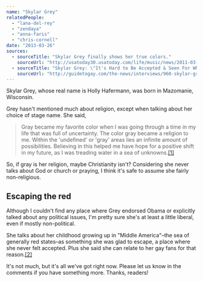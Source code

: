 ```yaml
---
name: "Skylar Grey"
relatedPeople:
  - "lana-del-rey"
  - "zendaya"
  - "anna-faris"
  - "chris-cornell"
date: "2013-03-26"
sources:
  - sourceTitle: "Skylar Grey finally shows her true colors."
    sourceUrl: "http://usatoday30.usatoday.com/life/music/news/2011-03-10-skylargrey10_ST_N.htm"
  - sourceTitle: "Skylar Grey: \"It's Hard to Be Accepted & Seen For Who You Are Inside."
    sourceUrl: "http://guidetogay.com/the-news/interviews/960-skylar-grey-qits-hard-to-be-accepted-a-seen-for-who-you-are-insideq"
---
```


Skylar Grey, whose real name is Holly Hafermann, was born in Mazomanie, Wisconsin.

Grey hasn't mentioned much about religion, except when talking about her choice of stage name. She said,

>Gray became my favorite color when I was going through a time in my life that was full of uncertainty. The color gray became a religion to me. Within the 'undefined' or 'gray' areas lies an infinite amount of possibilities. Believing in this helped me have hope for a positive shift in my future, as I was treading water in a sea of unknowns.<a class="source-citation" href="http://usatoday30.usatoday.com/life/music/news/2011-03-10-skylargrey10_ST_N.htm" title="Skylar Grey finally shows her true colors.">[1]</a>

So, if gray is her religion, maybe Christianity isn't? Considering she never talks about God or church or praying, I think it's safe to assume she fairly non-religious.


## Escaping the red

Although I couldn't find any place where Grey endorsed Obama or explicitly talked about any political issues, I'm pretty sure she's at least a little liberal, even if mostly non-political.

She talks about her childhood growing up in "Middle America"–the sea of generally red states–as something she was glad to escape, a place where she never felt accepted. Plus she said she can relate to her gay fans for that reason.<a class="source-citation" href="http://guidetogay.com/the-news/interviews/960-skylar-grey-qits-hard-to-be-accepted-a-seen-for-who-you-are-insideq" title="Skylar Grey: &quot;It&apos;s Hard to Be Accepted &amp; Seen For Who You Are Inside.">[2]</a>

It's not much, but it's all we've got right now. Please let us know in the comments if you have something more. Thanks, readers!